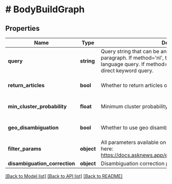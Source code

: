 # # BodyBuildGraph

## Properties

Name | Type | Description | Notes
------------ | ------------- | ------------- | -------------
**query** | **string** | Query string that can be any phrase, keyword, question, or paragraph. If method&#x3D;&#39;nl&#39;, then this will be used as a natural language query. If method&#x3D;&#39;kw&#39;, then this will be used as a direct keyword query. |
**return_articles** | **bool** | Whether to return articles or not. | [optional] [default to false]
**min_cluster_probability** | **float** | Minimum cluster probability to use for disambiguation | [optional] [default to 0.9]
**geo_disambiguation** | **bool** | Whether to use geo disambiguation or not. | [optional] [default to false]
**filter_params** | **object** | All parameters available on the search_news endpoint located here: https://docs.asknews.app/en/reference#get-/v1/news/search | [optional]
**disambiguation_correction** | **object** | Disambiguation correction parameters. | [optional]

[[Back to Model list]](../../README.md#models) [[Back to API list]](../../README.md#endpoints) [[Back to README]](../../README.md)
